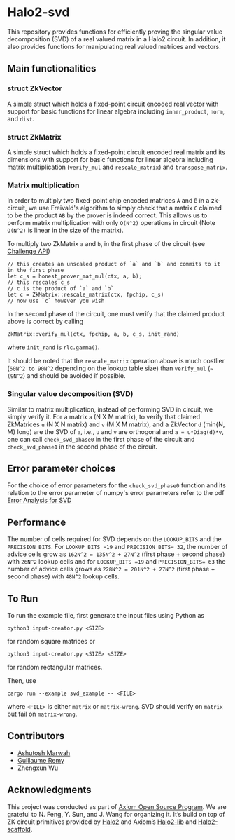 # Halo2-svd

This repository provides functions for efficiently proving the singular value decomposition (SVD) of a real valued matrix in a Halo2 circuit. In addition, it also provides functions for manipulating real valued matrices and vectors.

## Main functionalities

### struct ZkVector

A simple struct which holds a fixed-point circuit encoded real vector with support for basic functions for linear algebra including `inner_product`, `norm`, and `dist`.

### struct ZkMatrix

A simple struct which holds a fixed-point circuit encoded real matrix and its dimensions with support for basic functions for linear algebra including matrix multiplication (`verify_mul` and `rescale_matrix`) and `transpose_matrix`.

### Matrix multiplication

In order to multiply two fixed-point chip encoded matrices `A` and `B` in a zk-circuit, we use Freivald's algorithm to simply check that a matrix `C` claimed to be the product `AB` by the prover is indeed correct. This allows us to perform matrix multiplication with only `O(N^2)` operations in circuit (Note `O(N^2)` is linear in the size of the matrix).

To multiply two ZkMatrix `a` and `b`, in the first phase of the circuit (see [Challenge API](https://hackmd.io/@axiom/SJw3p-qX3))

```
// this creates an unscaled product of `a` and `b` and commits to it in the first phase
let c_s = honest_prover_mat_mul(ctx, a, b);
// this rescales c_s
// c is the product of `a` and `b`
let c = ZkMatrix::rescale_matrix(ctx, fpchip, c_s)
// now use `c` however you wish
```

In the second phase of the circuit, one must verify that the claimed product above is correct by calling

```
ZkMatrix::verify_mul(ctx, fpchip, a, b, c_s, init_rand)
```

where `init_rand` is `rlc.gamma()`.

It should be noted that the `rescale_matrix` operation above is much costlier (`60N^2 to 90N^2` depending on the lookup table size) than `verify_mul` (`~(9N^2`) and should be avoided if possible.

### Singular value decomposition (SVD)

Similar to matrix multiplication, instead of performing SVD in circuit, we simply verify it. For a matrix `a` (N X M matrix), to verify that claimed ZkMatrices `u` (N X N matrix) and `v` (M X M matrix), and a ZkVector `d` (min{N, M} long) are the SVD of `a`, i.e., `u` and `v` are orthogonal and `a = u*Diag(d)*v`, one can call `check_svd_phase0` in the first phase of the circuit and `check_svd_phase1` in the second phase of the circuit.

## Error parameter choices

For the choice of error parameters for the `check_svd_phase0` function and its relation to the error parameter of numpy's error parameters refer to the pdf [Error Analysis for SVD](<./Error Analysis for SVD.pdf>)

## Performance

The number of cells required for SVD depends on the `LOOKUP_BITS` and the `PRECISION_BITS`. For `LOOKUP_BITS =19` and `PRECISION_BITS= 32`, the number of advice cells grow as `162N^2 = 135N^2 + 27N^2` (first phase + second phase) with `26N^2` lookup cells and for `LOOKUP_BITS =19` and `PRECISION_BITS= 63` the number of advice cells grows as `228N^2 = 201N^2 + 27N^2` (first phase + second phase) with `48N^2` lookup cells.

## To Run

To run the example file, first generate the input files using Python as

```
python3 input-creator.py <SIZE>
```

for random square matrices or

```
python3 input-creator.py <SIZE> <SIZE>
```

for random rectangular matrices.

Then, use

```
cargo run --example svd_example -- <FILE>
```

where `<FILE>` is either `matrix` or `matrix-wrong`. SVD should verify on `matrix` but fail on `matrix-wrong`.

<!-- Design
Dependency- fork of zk fixed point chip -->
<!-- - full- proof fork -->

## Contributors

- [Ashutosh Marwah](https://github.com/goforashutosh)
- [Guillaume Remy](https://github.com/gremy92)
- Zhengxun Wu

## Acknowledgments

This project was conducted as part of [Axiom Open Source Program](https://www.axiom.xyz/open-source). We are grateful to N. Feng, Y. Sun, and J. Wang for organizing it. It’s build on top of ZK circuit primitives provided by [Halo2](https://github.com/privacy-scaling-explorations/halo2) and Axiom’s [Halo2-lib](https://github.com/axiom-crypto/halo2-lib) and [Halo2-scaffold](https://github.com/axiom-crypto/halo2-scaffold).
